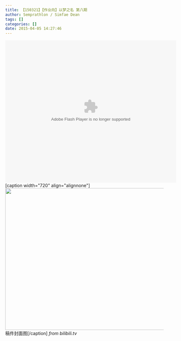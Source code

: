 ```yaml
---
title: 【150321】【作业向】以梦之名 第八期
author: Semprathlon / Simfae Dean
tags: []
categories: []
date: 2015-04-05 14:27:46
---
```

<embed height="452" width="544" quality="high" allowfullscreen="true" type="application/x-shockwave-flash" src="http://share.acg.tv/flash.swf" flashvars="aid=2130593&page=1" pluginspage="http://www.adobe.com/shockwave/download/download.cgi?P1_Prod_Version=ShockwaveFlash"/>
[caption width="720" align="alignnone"]<a href="http://www.bilibili.com/video/av2130593/"><img src="http://i1.hdslb.com/video/59/59932574577d0efd1e3e81ad04590bc2.jpg" width="720" height="450" class /></a> 稿件封面图[/caption]
<em>from bilibili.tv</em>